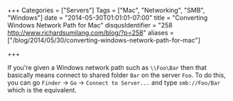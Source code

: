 +++
Categories = ["Servers"]
Tags = ["Mac", "Networking", "SMB", "Windows"]
date = "2014-05-30T01:01:01-07:00"
title = "Converting Windows Network Path for Mac"
disqusIdentifier = "258 http://www.richardsumilang.com/blog/?p=258"
aliases = ["/blog/2014/05/30/converting-windows-network-path-for-mac"]

+++

If you're given a Windows network path such as `\\Foo\Bar` then that basically
means connect to shared folder `Bar` on the server `Foo`. To do this, you can go
`Finder` -&gt; `Go` -&gt; `Connect to Server...` and type `smb://Foo/Bar` which
is the equivalent.